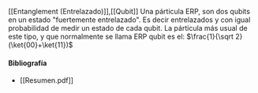 [[Entanglement (Entrelazado)]],[[Qubit]]
Una párticula ERP, son dos qubits en un estado "fuertemente entrelazado". Es decir entrelazados y con igual probabilidad de medir un estado de cada qubit.
La párticula más usual de este tipo, y que normalmente se llama ERP qubit es el: $\frac{1}{\sqrt 2}(\ket{00}+\ket{11})$


#### Bibliografía
- [[Resumen.pdf]]